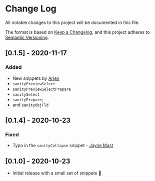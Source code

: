 # Change Log

All notable changes to this project will be documented in this file.

The format is based on [Keep a Changelog](https://keepachangelog.com/en/1.0.0/),
and this project adheres to [Semantic Versioning](https://semver.org/spec/v2.0.0.html).

## [0.1.5] - 2020-11-17

### Added
- New snippets by [Arjen](https://github.com/Aratramba)
 - `sanityPreviewSelect`
 - `sanityPreviewSelectPrepare`
 - `sanitySelect`
 - `sanityPrepare`;
 - and  `sanityObjFld` 

## [0.1.4] - 2020-10-23

### Fixed
- Typo in the `sanityCollapse` snippet - [Jayne Mast](https://github.com/jayne-mast)

## [0.1.0] - 2020-10-23

- Initial release with a small set of snippets 🎉